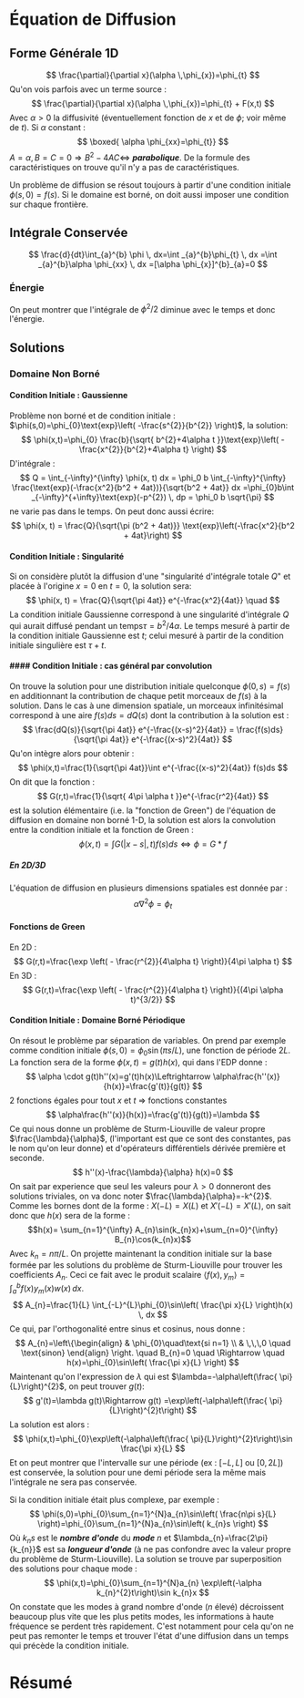 # Équation de Diffusion
## Forme Générale 1D
$$
\frac{\partial}{\partial x}(\alpha \,\phi_{x})=\phi_{t}
$$
Qu'on vois parfois avec un terme source :
$$
\frac{\partial}{\partial x}(\alpha \,\phi_{x})=\phi_{t} + F(x,t)
$$
Avec $\alpha>0$ la diffusivité (éventuellement fonction de $x$ et de $\phi$; voir même de $t$). Si $\alpha$ constant :
$$
\boxed{ \alpha \phi_{xx}=\phi_{t}}
$$
$A=\alpha, B=C=0\Rightarrow B^{2}-4AC\Leftrightarrow$ ***parabolique***. De la formule des caractéristiques on trouve qu'il n'y a pas de caractéristiques.

Un problème de diffusion se résout toujours à partir d'une condition initiale $\phi(s,0)=f(s)$. Si le domaine est borné, on doit aussi imposer une condition sur chaque frontière.

## Intégrale Conservée

$$
\frac{d}{dt}\int_{a}^{b} \phi \, dx=\int _{a}^{b}\phi_{t} \, dx  =\int _{a}^{b}\alpha \phi_{xx} \, dx =[\alpha \phi_{x}]^{b}_{a}=0
$$

### Énergie

On peut montrer que l'intégrale de $\phi ^2/2$ diminue avec le temps et donc l'énergie.

## Solutions

### Domaine Non Borné

#### Condition Initiale : Gaussienne

Problème non borné et de condition initiale : $\phi(s,0)=\phi_{0}\text{exp}\left( -\frac{s^{2}}{b^{2}} \right)$, la solution:
$$
\phi(x,t)=\phi_{0} \frac{b}{\sqrt{ b^{2}+4\alpha t }}\text{exp}\left( - \frac{x^{2}}{b^{2}+4\alpha t} \right)
$$
D'intégrale :
$$ 
Q 
= \int_{-\infty}^{\infty} \phi(x, t) dx 
= \phi_0 b \int_{-\infty}^{\infty} \frac{\text{exp}(-\frac{x^2}{b^2 + 4at})}{\sqrt{b^2 + 4at}} dx 
=\phi_{0}b\int _{-\infty}^{+\infty}\text{exp}(-p^{2}) \, dp 
= \phi_0 b \sqrt{\pi}
$$
ne varie pas dans le temps. On peut donc aussi écrire:
$$
\phi(x, t) = \frac{Q}{\sqrt{\pi (b^2 + 4at)}} \text{exp}\left(-\frac{x^2}{b^2 + 4at}\right)
$$
#### Condition Initiale : Singularité

Si on considère plutôt la diffusion d'une "singularité d'intégrale totale $Q$" et placée à l'origine $x = 0$ en $t = 0$, la solution sera:
$$
\phi(x, t) = \frac{Q}{\sqrt{\pi 4at}} e^{-\frac{x^2}{4at}} \quad
$$
La condition initiale Gaussienne correspond à une singularité d'intégrale $Q$ qui aurait diffusé pendant un temps$\tau=b^{2}/4\alpha$. Le temps mesuré à partir de la condition initiale Gaussienne est $t$; celui mesuré à partir de la condition initiale singulière est $\tau+t$.

#### #### Condition Initiale : cas général par convolution

On trouve la solution pour une distribution initiale quelconque $\phi(0,s)=f(s)$ en additionnant la contribution de chaque petit morceaux de $f(s)$ à la solution. Dans le cas à une dimension spatiale, un morceaux infinitésimal correspond à une aire $f(s)ds=dQ(s)$ dont la contribution à la solution est :
$$
\frac{dQ(s)}{\sqrt{\pi 4at}} e^{-\frac{(x-s)^2}{4at}} = \frac{f(s)ds}{\sqrt{\pi 4at}} e^{-\frac{(x-s)^2}{4at}}
$$
Qu'on intègre alors pour obtenir : 
$$
\phi(x,t)=\frac{1}{\sqrt{\pi 4at}}\int   e^{-\frac{(x-s)^2}{4at}} f(s)ds 
$$
On dit que la fonction :
$$
G(r,t)=\frac{1}{\sqrt{ 4\pi \alpha t }}e^{-\frac{r^2}{4at}}
$$
est la solution élémentaire (i.e. la "fonction de Green") de l'équation de diffusion en domaine non borné 1-D, la solution est alors la convolution entre la condition initiale et la fonction de Green :
$$
\phi(x,t)=\int G(|x-s|,t)f(s)ds\Leftrightarrow \phi=G*f 
$$

##### En 2D/3D

L'équation de diffusion en plusieurs dimensions spatiales est donnée par :
$$
\alpha \nabla^{2}\phi=\phi_{t}
$$
#### Fonctions de Green
En 2D :
$$
G(r,t)=\frac{\exp \left( - \frac{r^{2}}{4\alpha t} \right)}{4\pi \alpha t}
$$
En 3D :
$$
G(r,t)=\frac{\exp \left( - \frac{r^{2}}{4\alpha t} \right)}{(4\pi \alpha t)^{3/2}}
$$

#### Condition Initiale : Domaine Borné Périodique

On résout le problème par séparation de variables. 
On prend par exemple comme condition initiale $\phi(s,0)=\phi_{0}\sin(\pi s/L)$, une fonction de période $2L$. La fonction sera de la forme $\phi(x,t)=g(t)h(x)$, qui dans l'EDP donne :
$$
\alpha \cdot g(t)h''(x)=g'(t)h(x)\Leftrightarrow \alpha\frac{h''(x)}{h(x)}=\frac{g'(t)}{g(t)}
$$
$2$ fonctions égales pour tout $x$ et $t$ $\Rightarrow$ fonctions constantes
$$
\alpha\frac{h''(x)}{h(x)}=\frac{g'(t)}{g(t)}=\lambda
$$
Ce qui nous donne un problème de Sturm-Liouville de valeur propre $\frac{\lambda}{\alpha}$, (l'important est que ce sont des constantes, pas le nom qu'on leur donne) et d'opérateurs différentiels dérivée première et seconde.
$$
h''(x)-\frac{\lambda}{\alpha} h(x)=0
$$
On sait par experience que seul les valeurs pour $\lambda>0$ donneront des solutions triviales, on va donc noter $\frac{\lambda}{\alpha}=-k^{2}$. Comme les bornes dont de la forme : $X(-L)=X(L)$ et $X'(-L)=X'(L)$, on sait donc que $h(x)$ sera de la forme :
$$h(x)= \sum_{n=1}^{\infty} A_{n}\sin(k_{n}x)+\sum_{n=0}^{\infty} B_{n}\cos(k_{n}x)$$
Avec $k_{n}=n\pi/L$. On projette maintenant la condition initiale sur la base formée par les solutions du problème de Sturm-Liouville pour trouver les coefficients $A_{n}$. Ceci ce fait avec le produit scalaire $\langle f(x),y_{m} \rangle=\int _{a}^{b}f(x)y_{m}(x)w(x) \, dx$.
$$
A_{n}=\frac{1}{L} \int_{-L}^{L}\phi_{0}\sin\left( \frac{\pi x}{L} \right)h(x)  \, dx 
$$
Ce qui, par l'orthogonalité entre sinus et cosinus, nous donne :
$$
A_{n}=\left\{\begin{align}
& \phi_{0}\quad\text{si n=1} \\
& \,\,\,0 \quad \text{sinon}
\end{align}
\right. 
\quad B_{n}=0 \quad \Rightarrow \quad h(x)=\phi_{0}\sin\left( \frac{\pi x}{L} \right) 
$$
Maintenant qu'on l'expression de $\lambda$ qui est $\lambda=-\alpha\left(\frac{ \pi}{L}\right)^{2}$, on peut trouver $g(t) :$
$$
g'(t)=\lambda g(t)\Rightarrow g(t) =\exp\left(-\alpha\left(\frac{ \pi}{L}\right)^{2}t\right)
$$
La solution est alors :
$$
\phi(x,t)=\phi_{0}\exp\left(-\alpha\left(\frac{ \pi}{L}\right)^{2}t\right)\sin \frac{\pi x}{L}
$$
Et on peut montrer que l'intervalle sur une période (ex : $[-L,L]$ ou $[0,2L]$) est conservée, la solution pour une demi période sera la même mais l'intégrale ne sera pas conservée.

Si la condition initiale était plus complexe, par exemple :
$$
\phi(s,0)=\phi_{0}\sum_{n=1}^{N}a_{n}\sin\left( \frac{n\pi s}{L} \right)=\phi_{0}\sum_{n=1}^{N}a_{n}\sin\left( k_{n}s \right)
$$
Où $k_{n}s$ est le ***nombre d'onde*** du ***mode*** $n$ et $\lambda_{n}=\frac{2\pi}{k_{n}}$ est sa ***longueur d'onde*** (à ne pas confondre avec la valeur propre du problème de Sturm-Liouville). La solution se trouve par superposition des solutions pour chaque mode :
$$
\phi(x,t)=\phi_{0}\sum_{n=1}^{N}a_{n} \exp\left(-\alpha k_{n}^{2}t\right)\sin k_{n}x
$$
On constate que les modes à grand nombre d'onde ($n$ élevé) décroissent beaucoup plus vite que les plus petits modes, les informations à haute fréquence se perdent très rapidement. C'est notamment pour cela qu'on ne peut pas remonter le temps et trouver l'état d'une diffusion dans un temps qui précède la condition initiale.



# Résumé

